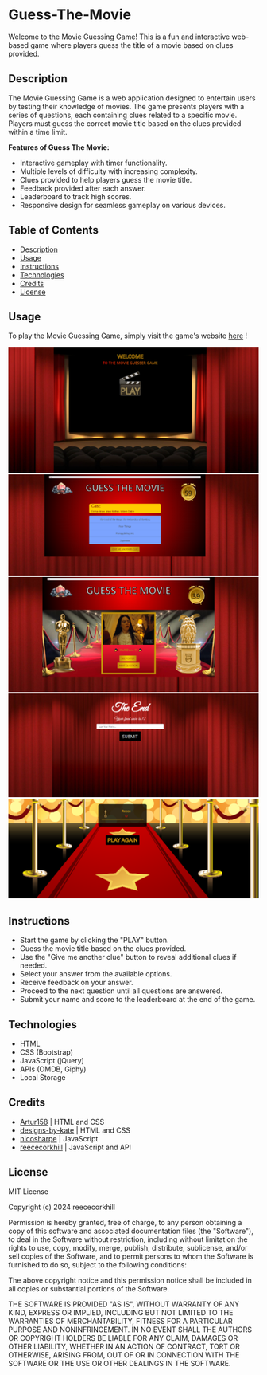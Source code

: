 # Guess-The-Movie
Welcome to the Movie Guessing Game! This is a fun and interactive web-based game where players guess the title of a movie based on clues provided.

## Description

The Movie Guessing Game is a web application designed to entertain users by testing their knowledge of movies. The game presents players with a series of questions, each containing clues related to a specific movie. Players must guess the correct movie title based on the clues provided within a time limit.

**Features of Guess The Movie:**

- Interactive gameplay with timer functionality.
- Multiple levels of difficulty with increasing complexity.
- Clues provided to help players guess the movie title.
- Feedback provided after each answer.
- Leaderboard to track high scores.
- Responsive design for seamless gameplay on various devices.

## Table of Contents

- [Description](#description)
- [Usage](#usage)
- [Instructions](#instructions)
- [Technologies](#technologies)
- [Credits](#credits)
- [License](#license)


## Usage

To play the Movie Guessing Game, simply visit the game's website <a href="https://reececorkhill.github.io/Guess-The-Movie/"> here</a> !

![Screenshot of Guess The Movie Game start screen.](assets/images/Guess-The-Movie-Start.PNG)
![Screenshot of Guess The Movie Game game screen.](assets/images/Guess-The-Movie-Game.PNG)
![Screenshot of Guess The Movie Game image screen.](assets/images/Guess-The-Movie-Image.PNG)
![Screenshot of Guess The Movie Game end screen.](assets/images/Guess-The-Movie-End.PNG)
![Screenshot of Guess The Movie Game leaderboard screen.](assets/images/Guess-The-Movie-Leaderboard.PNG)

## Instructions

- Start the game by clicking the "PLAY" button.
- Guess the movie title based on the clues provided.
- Use the "Give me another clue" button to reveal additional clues if needed.
- Select your answer from the available options.
- Receive feedback on your answer.
- Proceed to the next question until all questions are answered.
- Submit your name and score to the leaderboard at the end of the game.

## Technologies

- HTML
- CSS (Bootstrap)
- JavaScript (jQuery)
- APIs (OMDB, Giphy)
- Local Storage

## Credits

- <a href="https://github.com/Artur158">Artur158</a> | HTML and CSS
- <a href="https://github.com/designs-by-kate">designs-by-kate</a> | HTML and CSS
- <a href="https://github.com/nicosharpe">nicosharpe</a> | JavaScript
- <a href="https://github.com/reececorkhill">reececorkhill</a> | JavaScript and API

## License

MIT License

Copyright (c) 2024 reececorkhill

Permission is hereby granted, free of charge, to any person obtaining a copy of this software and associated documentation files (the "Software"), to deal in the Software without restriction, including without limitation the rights to use, copy, modify, merge, publish, distribute, sublicense, and/or sell copies of the Software, and to permit persons to whom the Software is furnished to do so, subject to the following conditions:

The above copyright notice and this permission notice shall be included in all copies or substantial portions of the Software.

THE SOFTWARE IS PROVIDED "AS IS", WITHOUT WARRANTY OF ANY KIND, EXPRESS OR IMPLIED, INCLUDING BUT NOT LIMITED TO THE WARRANTIES OF MERCHANTABILITY, FITNESS FOR A PARTICULAR PURPOSE AND NONINFRINGEMENT. IN NO EVENT SHALL THE AUTHORS OR COPYRIGHT HOLDERS BE LIABLE FOR ANY CLAIM, DAMAGES OR OTHER LIABILITY, WHETHER IN AN ACTION OF CONTRACT, TORT OR OTHERWISE, ARISING FROM, OUT OF OR IN CONNECTION WITH THE SOFTWARE OR THE USE OR OTHER DEALINGS IN THE SOFTWARE.
